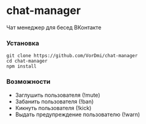 # chat-manager
Чат менеджер для бесед ВКонтакте

### Установка
```
git clone https://github.com/VorDmi/chat-manager
cd chat-manager
npm install
```

### Возможности
* Заглушить пользователя (!mute)
* Забанить пользователя (!ban)
* Кикнуть пользователя (!kick)
* Выдать предупреждение пользователю (!warn)

